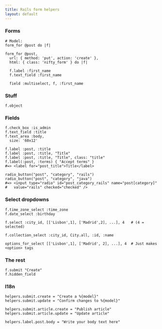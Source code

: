 ```yaml
---
title: Rails form helpers
layout: default
---
```


### Forms

    # Model:
    form_for @post do |f|

    form_for @post,
      url: { method: 'put', action: 'create' },
      html: { class: 'nifty_form' } do |f|

      f.label :first_name
      f.text_field :first_name

      field :multiselect, f, :first_name

### Stuff

    f.object

### Fields

    f.check_box :is_admin
    f.text_field :title
    f.text_area :body,
      size: '60x12'

    f.label :post, :title
    f.label :post, :title, "Title"
    f.label :post, :title, "Title", class: "title"
    f.label(:post, :terms) { "Accept terms" }
    #=> <label for="post_title">Title</label>

    radio_button("post", "category", "rails")
    radio_button("post", "category", "java")
    #=> <input type="radio" id="post_category_rails" name="post[category]"
    #   value="rails" checked="checked" />

### Select dropdowns

    f.time_zone_select :time_zone
    f.date_select :birthday

    f.select :city_id, [['Lisbon',1], ['Madrid',2], ...], 4   # (4 = selected)

    f.collection_select :city_id, City.all, :id, :name

    options_for_select [['Lisbon',1], ['Madrid', 2], ...], 4  # Just makes <option> tags

### The rest

    f.submit "Create"
    f.hidden_field

### I18n

    helpers.submit.create = "Create a %{model}"
    helpers.submit.update = "Confirm changes to %{model}"

    helpers.submit.article.create = "Publish article"
    helpers.submit.article.update = "Update article"

    helpers.label.post.body = "Write your body text here"


